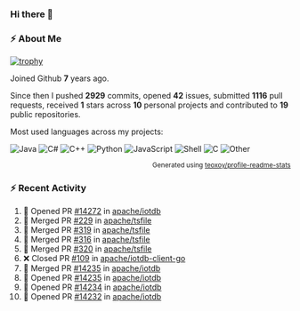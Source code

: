 ### Hi there 👋

### :zap: About Me

[![trophy](https://github-profile-trophy.vercel.app/?username=HTHou&theme=onedark)](https://github.com/ryo-ma/github-profile-trophy)
   
Joined Github **7** years ago.

Since then I pushed **2929** commits, opened **42** issues, submitted **1116** pull requests, received **1** stars across **10** personal projects and contributed to **19** public repositories.

Most used languages across my projects:

![Java](https://img.shields.io/static/v1?style=flat-square&label=%E2%A0%80&color=555&labelColor=%23b07219&message=Java%EF%B8%B189.6%25)
![C#](https://img.shields.io/static/v1?style=flat-square&label=%E2%A0%80&color=555&labelColor=%23178600&message=C%23%EF%B8%B13.9%25)
![C++](https://img.shields.io/static/v1?style=flat-square&label=%E2%A0%80&color=555&labelColor=%23f34b7d&message=C%2B%2B%EF%B8%B12.7%25)
![Python](https://img.shields.io/static/v1?style=flat-square&label=%E2%A0%80&color=555&labelColor=%233572A5&message=Python%EF%B8%B10.7%25)
![JavaScript](https://img.shields.io/static/v1?style=flat-square&label=%E2%A0%80&color=555&labelColor=%23f1e05a&message=JavaScript%EF%B8%B10.5%25)
![Shell](https://img.shields.io/static/v1?style=flat-square&label=%E2%A0%80&color=555&labelColor=%2389e051&message=Shell%EF%B8%B10.4%25)
![C](https://img.shields.io/static/v1?style=flat-square&label=%E2%A0%80&color=555&labelColor=%23555555&message=C%EF%B8%B10.4%25)
![Other](https://img.shields.io/static/v1?style=flat-square&label=%E2%A0%80&color=555&labelColor=%23ededed&message=Other%EF%B8%B11.4%25)

<p align="right"><sub>Generated using <a href="https://github.com/marketplace/actions/profile-readme-stats">teoxoy/profile-readme-stats</a></sub></p>


<!--![](https://github.com/HTHou/HTHou/blob/output/github-contribution-grid-snake.svg)-->

<!--![Haonan Hou's github stats](https://github-readme-stats.vercel.app/api?username=HTHou&count_private=true&show_icons=true&theme=onedark)-->

<!--![Haonan Hou's wakatime stats](https://github-readme-stats.vercel.app/api/wakatime?username=HTHou&layout=compact&theme=onedark)-->

<!--![Top Langs](https://github-readme-stats.vercel.app/api/top-langs/?username=HTHou&theme=onedark&layout=compact)-->

### :zap: Recent Activity
<!--START_SECTION:activity-->
1. 💪 Opened PR [#14272](https://github.com/apache/iotdb/pull/14272) in [apache/iotdb](https://github.com/apache/iotdb)
2. 🎉 Merged PR [#229](https://github.com/apache/tsfile/pull/229) in [apache/tsfile](https://github.com/apache/tsfile)
3. 🎉 Merged PR [#319](https://github.com/apache/tsfile/pull/319) in [apache/tsfile](https://github.com/apache/tsfile)
4. 🎉 Merged PR [#316](https://github.com/apache/tsfile/pull/316) in [apache/tsfile](https://github.com/apache/tsfile)
5. 🎉 Merged PR [#320](https://github.com/apache/tsfile/pull/320) in [apache/tsfile](https://github.com/apache/tsfile)
6. ❌ Closed PR [#109](https://github.com/apache/iotdb-client-go/pull/109) in [apache/iotdb-client-go](https://github.com/apache/iotdb-client-go)
7. 🎉 Merged PR [#14235](https://github.com/apache/iotdb/pull/14235) in [apache/iotdb](https://github.com/apache/iotdb)
8. 💪 Opened PR [#14235](https://github.com/apache/iotdb/pull/14235) in [apache/iotdb](https://github.com/apache/iotdb)
9. 💪 Opened PR [#14234](https://github.com/apache/iotdb/pull/14234) in [apache/iotdb](https://github.com/apache/iotdb)
10. 💪 Opened PR [#14232](https://github.com/apache/iotdb/pull/14232) in [apache/iotdb](https://github.com/apache/iotdb)
<!--END_SECTION:activity-->

<!--
**HTHou/HTHou** is a ✨ _special_ ✨ repository because its `README.md` (this file) appears on your GitHub profile.

Here are some ideas to get you started:

- 🔭 I’m currently working on ...
- 🌱 I’m currently learning ...
- 👯 I’m looking to collaborate on ...
- 🤔 I’m looking for help with ...
- 💬 Ask me about ...
- 📫 How to reach me: ...
- 😄 Pronouns: ...
- ⚡ Fun fact: ...
-->
